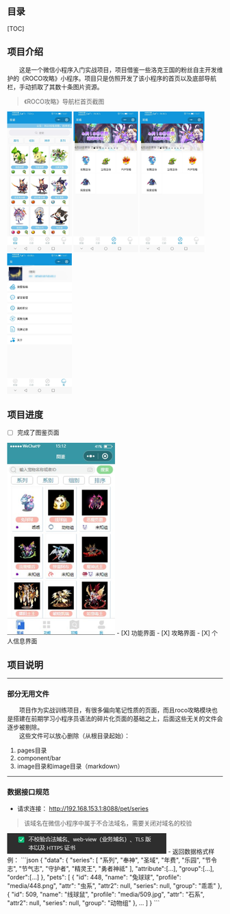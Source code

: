## 目录
[TOC] 

## 项目介绍
&emsp;&emsp;这是一个微信小程序入门实战项目，项目借鉴一些洛克王国的粉丝自主开发维护的《ROCO攻略》小程序。项目只是仿照开发了该小程序的首页以及底部导航栏，手动抓取了其数十条图片资源。

> 《ROCO攻略》导航栏首页截图  

<img src="image/tujian.jpg" width="30%"> <img src="image/gongneng.jpg" width="30%"> <img src="image/gonglve.jpg" width="30%">  
<img src="image/wo.jpg" width="30%">

## 项目进度
- [ ] 完成了图鉴页面  
<img src="image/tujian2.jpg" width="50%">
- [X] 功能界面
- [X] 攻略界面
- [X] 个人信息界面

## 项目说明
--- 
### 部分无用文件
&emsp;&emsp;项目作为实战训练项目，有很多偏向笔记性质的页面，而且roco攻略模块也是搭建在前期学习小程序员语法的碎片化页面的基础之上，后面这些无关的文件会逐步被剔除。  
&emsp;&emsp;这些文件可以放心删除（从根目录起始）：
1. pages目录
2. component/bar
3. image目录和image目录（markdown）
--- 
### 数据接口规范
- 请求连接：
<http://192.168.153.1:8088/pet/series>
> 该域名在微信小程序中属于不合法域名，需要关闭对域名的校验  
<img src="image/url_checking.jpg">
- 返回数据格式样例：  
```json
{
    "data": {
        "series": [
            "系列",
            "奉神",
            "圣域",
            "年费",
            "乐园",
            "节令志",
            "节气志",
            "守护者",
            "精灵王",
            "勇者神祗"
        ],
        "attribute":[...],
        "group":[...],
        "order":[...]
    },
    "pets": [
      {
          "id": 448,
          "name": "兔球球",
          "profile": "media/448.png",
          "attr": "虫系",
          "attr2": null,
          "series": null,
          "group": "乖乖"
      },
      {
          "id": 509,
          "name": "线球鼠",
          "profile": "media/509.jpg",
          "attr": "石系",
          "attr2": null,
          "series": null,
          "group": "动物组"
      },
      ...
    ]
}
```

